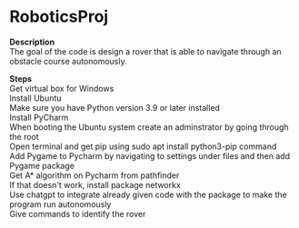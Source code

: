 # RoboticsProj

**Description** <br>
The goal of the code is design a rover that is able to navigate  through an obstacle course autonomously.

**Steps** <br>
Get virtual box for Windows <br>
Install Ubuntu <br>
Make sure you have Python version 3.9 or later installed <br>
Install PyCharm <br>
When booting the Ubuntu system create an adminstrator by going through the root <br>
Open terminal and get pip using sudo apt install python3-pip command<br>
Add Pygame to Pycharm by navigating to settings under files and then add Pygame package <br>
Get A* algorithm on Pycharm from pathfinder <br>
If that doesn't work, install package networkx <br>
Use chatgpt to integrate already given code with the package to make the program run autonomously <br>
Give commands to identify the rover






